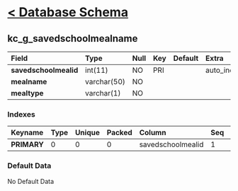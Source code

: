 # [< Database Schema](DatabaseSchema.md) #

## kc\_g\_savedschoolmealname ##
| **Field** | Type | Null | Key | Default | Extra | Comment |
|:----------|:-----|:-----|:----|:--------|:------|:--------|
| **savedschoolmealid** | int(11) | NO   | PRI |         | auto\_increment |         |
| **mealname** | varchar(50) | NO   |     |         |       |         |
| **mealtype** | varchar(1) | NO   |     |         |       |         |


### Indexes ###
| **Keyname** | Type | Unique | Packed | Column | Seq | Cardinality | Collation | Null | Comment |
|:------------|:-----|:-------|:-------|:-------|:----|:------------|:----------|:-----|:--------|
| **PRIMARY** | 0    | 0      | 0      | savedschoolmealid | 1   | 0           | A         | 0    | 0       |


### Default Data ###
No Default Data